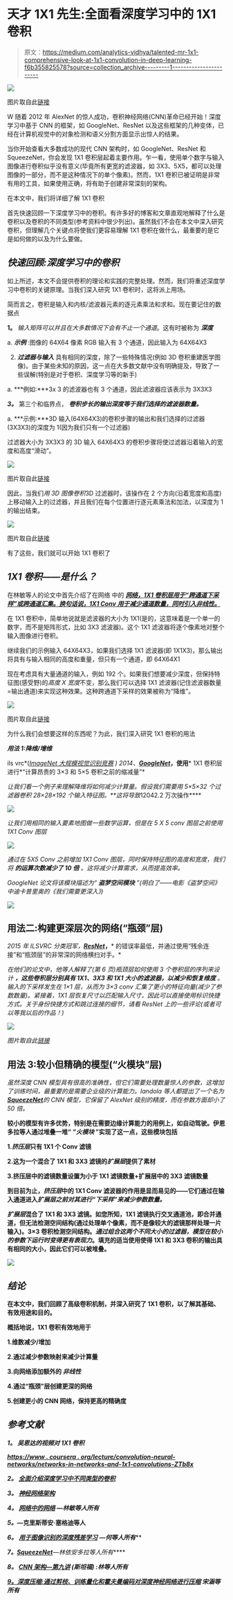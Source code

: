 # 天才 1X1 先生:全面看深度学习中的 1X1 卷积

> 原文：<https://medium.com/analytics-vidhya/talented-mr-1x1-comprehensive-look-at-1x1-convolution-in-deep-learning-f6b355825578?source=collection_archive---------1----------------------->

![](img/8f36c0a2f88d490418b83da2b2e93fb7.png)

图片取自此[链接](https://vimeo.com/274236414)

W 随着 2012 年 AlexNet 的惊人成功，卷积神经网络(CNN)革命已经开始！深度学习中基于 CNN 的框架，如 GoogleNet、ResNet 以及这些框架的几种变体，已经在计算机视觉中的对象检测和语义分割方面显示出惊人的结果。

当你开始查看大多数成功的现代 CNN 架构时，如 GoogleNet、ResNet 和 SqueezeNet，你会发现 1X1 卷积层起着主要作用。乍一看，使用单个数字与输入图像进行卷积似乎没有意义(毕竟所有更宽的滤波器，如 3X3、5X5，都可以处理图像的一部分，而不是这种情况下的单个像素)。然而，1X1 卷积已被证明是非常有用的工具，如果使用正确，将有助于创建非常深刻的架构。

在本文中，我们将详细了解 1X1 卷积

首先快速回顾一下深度学习中的卷积。有许多好的博客和文章直观地解释了什么是卷积以及卷积的不同类型(参考资料中很少列出)。虽然我们不会在本文中深入研究卷积，但理解几个关键点将使我们更容易理解 1X1 卷积在做什么，最重要的是它是如何做的以及为什么要做。

## ***快速回顾:深度学习中的卷积***

如上所述，本文不会提供卷积的理论和实践的完整处理。然而，我们将重述深度学习中卷积的关键原理。当我们深入研究 1X1 卷积时，这将派上用场。

简而言之，卷积是输入和内核/滤波器元素的逐元素乘法和求和。现在要记住的数据点

**1。** *输入矩阵可以并且在大多数情况下会有不止一个通道*。这有时被称为 ***深度***

a. ***示例*** :图像的 64X64 像素 RGB 输入有 3 个通道，因此输入为 64X64X3

2. ***过滤器与输入*** 具有相同的深度，除了一些特殊情况(例如 3D 卷积重建医学图像)。由于某些未知的原因，这一点在大多数文献中没有明确提及，导致了一些误解(特别是对于卷积、深度学习等的新手)

a. ***例如:***3x 3 的滤波器也有 3 个通道，因此滤波器应该表示为 3X3X3

***3。*** 第三个和临界点， ***卷积步长的输出深度等于我们选择的滤波器数量。***

a. ***示例:***3D 输入(64X64X3)的卷积步骤的输出和我们选择的过滤器(3X3X3)的深度为 1(因为我们只有一个过滤器)

过滤器大小为 3X3X3 的 3D 输入 64X64X3 的卷积步骤将使过滤器沿着输入的宽度和高度“滑动”。

![](img/f1c0d4a4dd2bca7fee22a1b80bc30f7d.png)

图片取自此[链接](https://towardsdatascience.com/understanding-1d-and-3d-convolution-neural-network-keras-9d8f76e29610)

因此，当我们*用 3D 图像卷积*3D 过滤器时，该操作在 2 个方向(沿着宽度和高度)上移动输入上的过滤器，并且我们在每个位置进行逐元素乘法和加法，以深度为 1 的输出结束。

![](img/94af0667e9c47087cf178a3a34b3eaab.png)

图片取自此[链接](https://towardsdatascience.com/a-comprehensive-introduction-to-different-types-of-convolutions-in-deep-learning-669281e58215)

有了这些，我们就可以开始 1X1 卷积了

## ***1X1 卷积——是什么？***

在林敏等人的论文中首先介绍了在网络 中的 [***网络，1X1 卷积层用于“跨通道下采样”或跨通道汇集。换句话说，1X1 Conv 用于减少通道数量，同时引入非线性。***](https://arxiv.org/pdf/1312.4400.pdf)

在 1X1 卷积中，简单地说就是滤波器的大小为 1X1(是的，这意味着是一个单一的数字，而不是矩阵形式，比如 3X3 滤波器)。这个 1X1 滤波器将逐个像素地对整个输入图像进行卷积。

继续我们的示例输入 64X64X3，如果我们选择 1X1 滤波器(即 1X1X3)，那么输出将具有与输入相同的高度和重量，但只有一个通道，即 64X64X1

现在考虑具有大量通道的输入，例如 192 个。如果我们想要减少深度，但保持特征图(感受野)的*高度 X 宽度*不变，那么我们可以选择 1X1 滤波器(记住滤波器数量=输出通道)来实现这种效果。这种跨通道下采样的效果被称为“降维”。

![](img/32277f7a11174fa06b2fe9a1899835ee.png)

图片取自此[链接](https://towardsdatascience.com/a-comprehensive-introduction-to-different-types-of-convolutions-in-deep-learning-669281e58215)

为什么我们会想要这样的东西呢？为此，我们深入研究 1X1 卷积的用法

***用法 1:降维/增维***

ils vrc*(*[*ImageNet 大规模视觉识别竞赛*](http://www.image-net.org/challenges/LSVRC/) ) 2014、[***GoogleNet***](https://arxiv.org/abs/1409.4842)***，使用*** 1X1 卷积层进行*“计算昂贵的 3×3 和 5×5 卷积之前的缩减量”*

*让我们看一个例子来理解降维将如何减少计算量。假设我们需要用 5×5×32 个过滤器卷积 28×28×192 个输入特征图。**这将导致*12042.2 万次操作****

*![](img/dd52c6b0bb92c6fcc6630a438d02cc70.png)*

*让我们用相同的输入要素地图做一些数学运算，但是在 5 X 5 conv 图层之前使用 1X1 Conv 图层*

*![](img/f4ff6c4d2616c92ed82cd8c50eb5414d.png)*

**通过在 5X5 Conv 之前增加 1X1 Conv 图层，同时保持特征图的高度和宽度，我们将* ***的运算次数减少了 10 倍*** *。这将减少计算需求，从而提高效率。**

*GoogleNet 论文将该模块描述为“ ***盗梦空间模块*** ”(明白了——电影《盗梦空间》中迪卡普里奥的《我们需要更深入》)*

*![](img/d6adf28fcd75076882c6b0be36d9aa52.png)*

## ****用法二:构建更深层次的网络(“瓶颈”层)****

*2015 年 ILSVRC 分类冠军，[***ResNet***](https://arxiv.org/pdf/1512.03385.pdf)***，*** 的错误率最低，并通过使用“残余连接”和“瓶颈层”的非常深的网络横扫对手。*

*在他们的论文中，他等人解释了(第 6 页)瓶颈层如何使用 3 个卷积层的序列来设计 ***，这些卷积层分别具有 1X1、3X3 和 1X1 大小的滤波器，以减少和恢复维度*** 。输入的下采样发生在 1×1 层，从而为 3×3 conv 汇集了更小的特征向量(减少了参数数量)。紧接着，1X1 层恢复尺寸以匹配输入尺寸，因此可以直接使用标识快捷方式。关于身份快捷方式和跳过连接的细节，请看 ResNet 上的一些评论(或者可以等我以后的作品！)*

*![](img/d39748f894dce3bfbeca43334b911b5a.png)*

*图片取自此[链接](http://cs231n.stanford.edu/slides/2017/cs231n_2017_lecture9.pdf)*

## ****用法 3:较小但精确的模型(“火模块”层)****

*虽然深度 CNN 模型具有很高的准确性，但它们需要处理数量惊人的参数，这增加了训练时间，最重要的是需要企业级的计算能力。Iandola 等人都提出了一个名为[***SqueezeNet***](https://openreview.net/pdf?id=S1xh5sYgx)*的 CNN 模型，它保留了 AlexNet 级别的精度，而在参数方面却小了 50 倍。**

**较小的模型有许多优势，特别是在需要边缘计算能力的用例上，如自动驾驶。伊恩多拉等人通过堆叠一堆“ ***”火模块*** ”实现了这一点，这些模块包括**

**1.*挤压层*只有 1X1 个 Conv 滤镜**

**2.这为一个混合了 1X1 和 3X3 滤镜的*扩展层*提供了素材**

**3.挤压层中的滤镜数量设置为小于 1X1 滤镜数量+扩展层中的 3X3 滤镜数量**

**到目前为止，*挤压层*中的 1X1 Conv 滤波器的作用是显而易见的——它们通过在输入通道进入*扩展层之前对其进行“下采样”来减少参数数量。***

***扩展层*混合了 1X1 和 3X3 滤镜。如您所知，1X1 滤镜执行交叉通道池，即合并通道，但无法检测空间结构(通过处理单个像素，而不是像较大的滤镜那样处理一片输入)。3×3 卷积检测空间结构。*通过组合这两个不同大小的过滤器，模型在较小的参数下运行时变得更有表现力*。填充的适当使用使得 1X1 和 3X3 卷积的输出具有相同的大小，因此它们可以被堆叠。**

**![](img/0a7538bfa7cca6063e5b4febe6224a20.png)**

## *****结论*****

**在本文中，我们回顾了高级卷积机制，并深入研究了 1X1 卷积，以了解其基础、有效用途和目的。**

**概括地说，1X1 卷积有效地用于**

**1.维数减少/增加**

**2.通过减少参数映射来减少计算量**

**3.向网络添加额外的 ***非线性*****

**4.通过“瓶颈”层创建更深的网络**

**5.创建更小的 CNN 网络，保持更高的精确度**

## *****参考文献*****

*****1。*** ***吴恩达的视频对 1X1 卷积*****

**[***https://www . coursera . org/lecture/convolution-neural-networks/networks-in-networks-and-1x1-convolutions-ZTb8x***](https://www.coursera.org/lecture/convolutional-neural-networks/networks-in-networks-and-1x1-convolutions-ZTb8x)**

*****2。*** [***全面介绍深度学习中不同类型的卷积***](https://towardsdatascience.com/a-comprehensive-introduction-to-different-types-of-convolutions-in-deep-learning-669281e58215)**

*****3。*** [***神经网络架构***](https://towardsdatascience.com/neural-network-architectures-156e5bad51ba)**

*****4。*** [***网络中的网络***](https://arxiv.org/pdf/1312.4400.pdf) ***—林敏等人所有*****

*****5。***[](https://arxiv.org/abs/1409.4842)****—克里斯蒂安·塞格迪等人******

****6*。*** [***用于图像识别的深度残差学习***](https://arxiv.org/pdf/1512.03385.pdf) ***—何等人所有*****

*****7。***[***SqueezeNet***](https://openreview.net/pdf?id=S1xh5sYgx)***—林依安多拉等人所有*****

*****8。*** [***CNN 架构—第九讲***](http://cs231n.stanford.edu/slides/2017/cs231n_2017_lecture9.pdf) ***(斯坦福) :林等人所有*****

**[***9。深度压缩:通过剪枝、训练量化和霍夫曼编码对深度神经网络进行压缩***](https://arxiv.org/abs/1510.00149) ***宋涵等所有*****